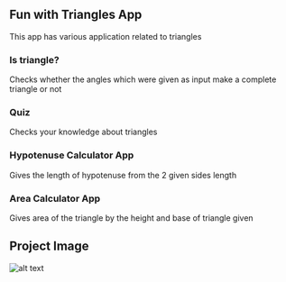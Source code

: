 ## Fun with Triangles App

This app has various application related to triangles

### Is triangle?
Checks whether the angles which were given as input make a complete triangle or not

### Quiz
Checks your knowledge about triangles

### Hypotenuse Calculator App
Gives the length of hypotenuse from the 2 given sides length 

### Area Calculator App
Gives area of the triangle by the height and base of triangle given

## Project Image
![alt text](https://omgate.netlify.app/images/mark-12-screenshot.png)